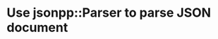 [//]: # (Auto generated file, don't modify this file.)

# Use jsonpp::Parser to parse JSON document


